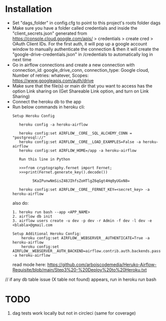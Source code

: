 # Installation
- Set "dags_folder" in config.cfg to point to this project's roots folder dags
- Make sure you have a folder called credentials and inside the "client_secrets.json" generated from https://console.cloud.google.com/apis/ > credentials > create cred > OAuth Client IDs. 
For the first auth, it will pop up a google account window to manually authenticate the connection & then it will create the "google-drive-credentials.json" in /credentials to automatically log in next time
- Go in airflow connections and create a new connection with connection_id: google_drive_conn, connection_type: Google cloud, Number of retries: whatever, Scopes: https://www.googleapis.com/auth/drive
- Make sure that the file(s) or main dir that you want to access has the option Link sharing on (Get Shareable Link option, and turn on Link Sharing)
- Connect the heroku db to the app
- Run below commands in heroku cli: 
    ```
   Setup Heroku Config

       heroku config -a heroku-airflow

       heroku config:set AIRFLOW__CORE__SQL_ALCHEMY_CONN = "postgresql://" 
       heroku config:set AIRFLOW__CORE__LOAD_EXAMPLES=False -a heroku-airflow
       heroku config:set AIRFLOW_HOME=/app -a heroku-airflow

       Run this line in Python

       >>>from cryptography.fernet import Fernet; 
       >>>print(Fernet.generate_key().decode())

             5KaIPunwNmSisZ48JIhfsZoHTlgZ6qGgt4Hq0yUGxN8=

       heroku config:set AIRFLOW__CORE__FERNET_KEY=<secret_key> -a heroku-airflow
  ```
  also do: 
    ```
    1. heroku run bash --app <APP_NAME> 
    2. airflow db init
    3. airflow users create -u dev -p dev -r Admin -f dev -l dev -e <blabla>@gmail.com
    
    Setup Additional Heroku Config:   
        heroku config:set AIRFLOW__WEBSERVER__AUTHENTICATE=True -a heroku-airflow
        heroku config:set AIRFLOW__WEBSERVER__AUTH_BACKEND=airflow.contrib.auth.backends.password_auth -a heroku-airflow
    ```
  read mode here: https://github.com/arboiscodemedia/Heruko-Airflow-Requisite/blob/main/Step3%20-%20Deploy%20to%20Heroku.txt


// if any db table issue (X table not found) appears, run <airflow db reset> in heroku run bash

# TODO
1. dag tests work locally but not in circleci (same for coverage)